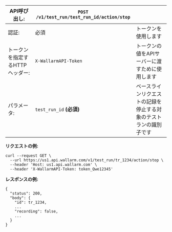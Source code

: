| API呼び出し: | `POST /v1/test_run/test_run_id/action/stop` |      |
| ------------- | ------------------------------------------ | ---- |
| 認証: | 必須 | トークンを使用します |
| トークンを指定するHTTPヘッダー: | `X-WallarmAPI-Token` | トークンの値をAPIサーバーに渡すために使用します |
| パラメータ: | `test_run_id` **(必須)** | ベースラインリクエストの記録を停止する対象のテストランの識別子です |

**リクエストの例:**
```
curl --request GET \
  --url https://us1.api.wallarm.com/v1/test_run/tr_1234/action/stop \
  --header 'Host: us1.api.wallarm.com' \
  --header 'X-WallarmAPI-Token: token_Qwe12345'
```

**レスポンスの例:**
```
{
  "status": 200,
  "body": {
    "id": tr_1234,
    ...
    "recording": false,
    ...
  }
}
```